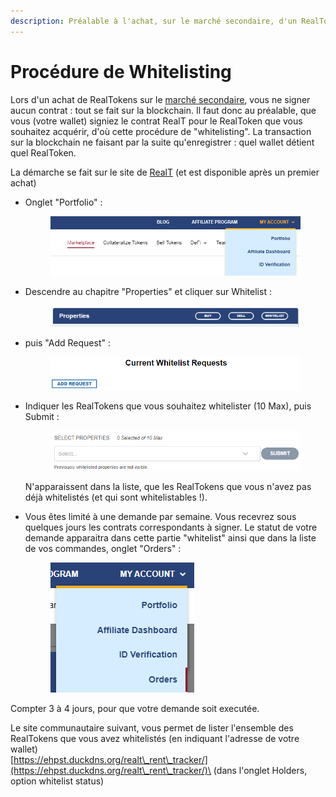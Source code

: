 ```yaml
---
description: Préalable à l'achat, sur le marché secondaire, d'un RealToken
---
```


# Procédure de Whitelisting

Lors d'un achat de RealTokens sur le [marché secondaire](acheter-des-realtokens/), vous ne signer aucun contrat : tout se fait sur la blockchain. Il faut donc au préalable, que vous (votre wallet) signiez le contrat RealT pour le RealToken que vous souhaitez acquérir, d'où cette procédure de "whitelisting". La transaction sur la blockchain ne faisant par la suite qu'enregistrer : quel wallet détient quel RealToken.

La démarche se fait sur le site de [RealT](https://realt.co/) (et est disponible après un premier achat)&#x20;

*   Onglet "Portfolio"  :&#x20;

    <figure><img src="../../.gitbook/assets/image (66).png" alt=""><figcaption></figcaption></figure>
*   Descendre au chapitre "Properties" et cliquer sur Whitelist :&#x20;

    <figure><img src="../../.gitbook/assets/image (81).png" alt=""><figcaption></figcaption></figure>
*   puis "Add Request" :&#x20;

    <figure><img src="../../.gitbook/assets/image (75).png" alt=""><figcaption></figcaption></figure>
*   Indiquer les RealTokens que vous souhaitez whitelister (10 Max), puis Submit :&#x20;

    <figure><img src="../../.gitbook/assets/image (94).png" alt=""><figcaption></figcaption></figure>

    N'apparaissent dans la liste, que les RealTokens que vous n'avez pas déjà whitelistés (et qui sont whitelistables !).
*   Vous êtes limité à une demande par semaine. Vous recevrez sous quelques jours les contrats correspondants à signer. Le statut de votre demande apparaitra dans cette partie "whitelist" ainsi que dans la liste de vos commandes, onglet "Orders" :&#x20;

    &#x20;

    <figure><img src="../../.gitbook/assets/image (3) (1).png" alt=""><figcaption></figcaption></figure>

Compter 3 à 4 jours, pour que votre demande soit executée.

Le site communautaire suivant, vous permet de lister l'ensemble des RealTokens que vous avez whitelistés (en indiquant l'adresse de votre wallet) \
&#x20;                                    [https://ehpst.duckdns.org/realt\_rent\_tracker/](https://ehpst.duckdns.org/realt\_rent\_tracker/)\
(dans l'onglet Holders, option whitelist status)
